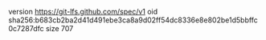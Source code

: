 version https://git-lfs.github.com/spec/v1
oid sha256:b683cb2ba2d41d491ebe3ca8a9d02ff54dc8336e8e802be1d5bbffc0c7287dfc
size 707
